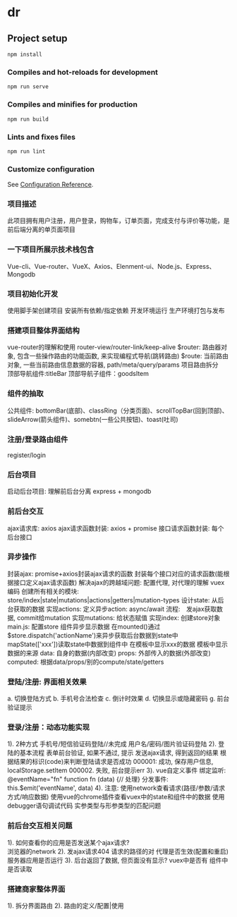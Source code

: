 # dr

## Project setup
```
npm install
```

### Compiles and hot-reloads for development
```
npm run serve
```

### Compiles and minifies for production
```
npm run build
```

### Lints and fixes files
```
npm run lint
```

### Customize configuration
See [Configuration Reference](https://cli.vuejs.org/config/).

### 项目描述
此项目拥有用户注册，用户登录，购物车，订单页面，完成支付与评价等功能，是前后端分离的单页面项目

### 一下项目所展示技术栈包含
Vue-cli、Vue-router、VueX、Axios、Elenment-ui、Node.js、Express、Mongodb

### 项目初始化开发
使用脚手架创建项目
安装所有依赖/指定依赖
开发环境运行
生产环境打包与发布

### 搭建项目整体界面结构
vue-router的理解和使用
    router-view/router-link/keep-alive
    $router: 路由器对象, 包含一些操作路由的功能函数, 来实现编程式导航(跳转路由)
    $route: 当前路由对象, 一些当前路由信息数据的容器, path/meta/query/params
项目路由拆分  
    顶部导航组件:titleBar 
    顶部导航子组件：goodsItem
    
### 组件的抽取
公共组件:
  bottomBar(底部)、classRing（分类页面)、scrollTopBar(回到顶部)、
  slideArrow(箭头组件)、somebtn(一些公共按钮)、toast(吐司)
  
### 注册/登录路由组件
register/login

### 后台项目
启动后台项目: 理解前后台分离
express + mongodb

###  前后台交互
ajax请求库: axios
ajax请求函数封装: axios + promise
接口请求函数封装: 每个后台接口

### 异步操作
封装ajax: 
    promise+axios封装ajax请求的函数
    封装每个接口对应的请求函数(能根据接口定义ajax请求函数)
    解决ajax的跨越域问题: 配置代理, 对代理的理解
vuex编码
    创建所有相关的模块: store/index|state|mutations|actions|getters|mutation-types
    设计state: 从后台获取的数据
    实现actions: 
        定义异步action: async/await
        流程:　发ajax获取数据, commit给mutation
    实现mutations: 给状态赋值
    实现index: 创建store对象
    main.js: 配置store
组件异步显示数据
    在mounted()通过$store.dispatch('actionName')来异步获取后台数据到state中
    mapState(['xxx'])读取state中数据到组件中
    在模板中显示xxx的数据
模板中显示数据的来源
    data: 自身的数据(内部改变)
    props: 外部传入的数据(外部改变)
    computed: 根据data/props/别的compute/state/getters
    
### 登陆/注册: 界面相关效果
a. 切换登陆方式
b. 手机号合法检查
c. 倒计时效果
d. 切换显示或隐藏密码
g. 前台验证提示

### 登录/注册：动态功能实现
1). 2种方式
   手机号/短信验证码登陆//未完成
   用户名/密码/图片验证码登陆
2). 登陆的基本流程
   表单前台验证, 如果不通过, 提示
   发送ajax请求, 得到返回的结果
   根据结果的标识(code)来判断登陆请求是否成功
       000001: 成功, 保存用户信息, localStorage.setItem
       000002. 失败, 前台提示err
3). vue自定义事件
   绑定监听: @eventName="fn"  function fn (data) {// 处理}
   分发事件: this.$emit('eventName', data)
4). 注意:
   使用network查看请求(路径/参数/请求方式/响应数据)
   使用vue的chrome插件查看vuex中的state和组件中的数据
   使用debugger语句调试代码
   实参类型与形参类型的匹配问题

### 前后台交互相关问题
1). 如何查看你的应用是否发送某个ajax请求?  
    浏览器的network
2). 发ajax请求404
    请求的路径的对
    代理是否生效(配置和重启)
    服务器应用是否运行
3). 后台返回了数据, 但页面没有显示?
    vuex中是否有
    组件中是否读取
### 搭建商家整体界面
1). 拆分界面路由
2). 路由的定义/配置|使用


